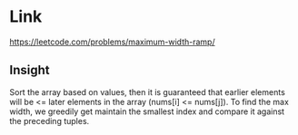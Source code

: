 # Link

https://leetcode.com/problems/maximum-width-ramp/

## Insight

Sort the array based on values, then it is guaranteed that earlier elements will be 
<= later elements in the array (nums[i] <= nums[j]). To find the max width, we 
greedily get maintain the smallest index and compare it against the preceding tuples. 